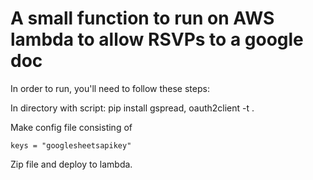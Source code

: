 # A small function to run on AWS lambda to allow RSVPs to a google doc

In order to run, you'll need to follow these steps:

In directory with script:
pip install gspread, oauth2client -t .

Make config file consisting of
```
keys = "googlesheetsapikey"
```

Zip file and deploy to lambda.
